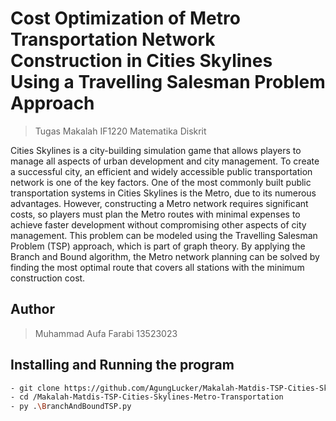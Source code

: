 
# Cost Optimization of Metro Transportation Network Construction in Cities Skylines Using a Travelling Salesman Problem Approach
> Tugas Makalah IF1220 Matematika Diskrit

Cities Skylines is a city-building simulation game that allows players to manage all aspects of urban development and city management. To create a successful city, an efficient and widely accessible public transportation network is one of the key factors. One of the most commonly built public transportation systems in Cities Skylines is the Metro, due to its numerous advantages. However, constructing a Metro network requires significant costs, so players must plan the Metro routes with minimal expenses to achieve faster development without compromising other aspects of city management. This problem can be modeled using the Travelling Salesman Problem (TSP) approach, which is part of graph theory. By applying the Branch and Bound algorithm, the Metro network planning can be solved by finding the most optimal route that covers all stations with the minimum construction cost.

## Author
> Muhammad Aufa Farabi 13523023



## Installing and Running the program
   ```sh
   - git clone https://github.com/AgungLucker/Makalah-Matdis-TSP-Cities-Skylines-Metro-Transportation.git
   - cd /Makalah-Matdis-TSP-Cities-Skylines-Metro-Transportation
   - py .\BranchAndBoundTSP.py
   ```

